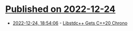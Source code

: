 # [Published on 2022-12-24](index.md)

* [2022-12-24, 18:54:06](https://news.ycombinator.com/item?id=34119878) - [Libstdc++ Gets C++20 Chrono](https://isocpp.org//blog/2022/12/libstdcpp-gets-c20-chrono)
